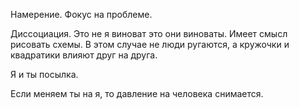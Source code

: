 Намерение. Фокус на проблеме.

Диссоциация. Это не я виноват это они виноваты. Имеет смысл рисовать схемы. В этом случае не люди ругаются, а кружочки и квадратики влияют друг на друга.

Я и ты посылка.

Если меняем ты на я, то давление на человека снимается.